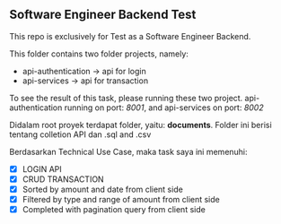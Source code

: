 ## Software Engineer Backend Test
This repo  is exclusively for Test as a Software Engineer Backend.

This folder contains two folder projects, namely:
* api-authentication -> api for login
* api-services -> api for transaction

To see the result of this task, please running these two project.
api-authentication running on port: *8001*, and api-services  on port: *8002*

Didalam root proyek terdapat folder, yaitu: **documents**. Folder ini berisi tentang colletion API dan .sql and .csv

Berdasarkan Technical Use Case, maka task saya ini memenuhi:
- [x] LOGIN API
- [x] CRUD TRANSACTION
- [x] Sorted by amount and date from client side
- [x] Filtered by type and range of amount from client side
- [x] Completed with pagination query from client side
